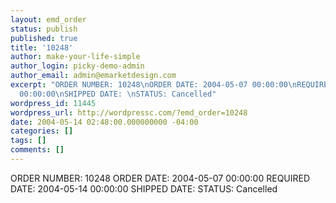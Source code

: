 ```yaml
---
layout: emd_order
status: publish
published: true
title: '10248'
author: make-your-life-simple
author_login: picky-demo-admin
author_email: admin@emarketdesign.com
excerpt: "ORDER NUMBER: 10248\nORDER DATE: 2004-05-07 00:00:00\nREQUIRED DATE: 2004-05-14
  00:00:00\nSHIPPED DATE: \nSTATUS: Cancelled"
wordpress_id: 11445
wordpress_url: http://wordpressc.com/?emd_order=10248
date: 2004-05-14 02:48:00.000000000 -04:00
categories: []
tags: []
comments: []
---
```

ORDER NUMBER: 10248
ORDER DATE: 2004-05-07 00:00:00
REQUIRED DATE: 2004-05-14 00:00:00
SHIPPED DATE: 
STATUS: Cancelled
